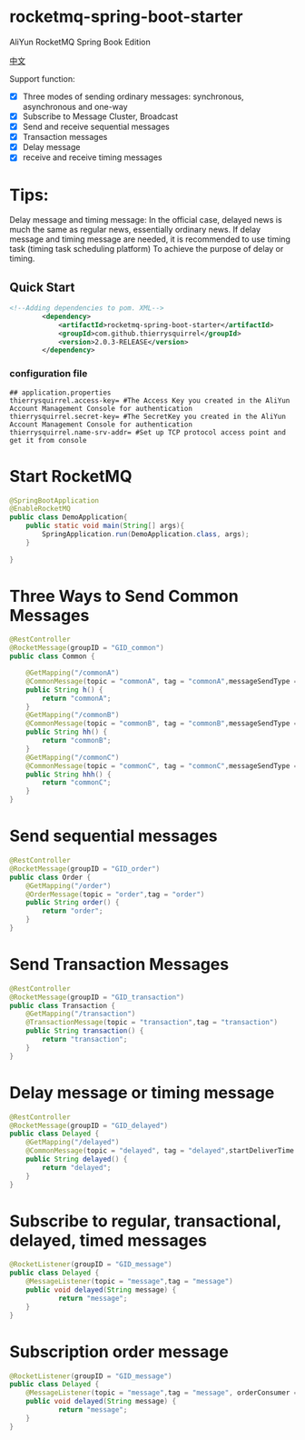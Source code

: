# rocketmq-spring-boot-starter

AliYun RocketMQ Spring Book Edition

[中文](./README_zh_CN.md)

Support function:

- [x] Three modes of sending ordinary messages: synchronous, asynchronous and one-way
- [x] Subscribe to Message Cluster, Broadcast
- [x] Send and receive sequential messages
- [x] Transaction messages
- [x] Delay message
- [x] receive and receive timing messages

# Tips:
Delay message and timing message:
In the official case, delayed news is much the same as regular news, essentially ordinary news.
If delay message and timing message are needed, it is recommended to use timing task (timing task scheduling platform)
To achieve the purpose of delay or timing.


## Quick Start

```xml
<!--Adding dependencies to pom. XML-->
        <dependency>
            <artifactId>rocketmq-spring-boot-starter</artifactId>
            <groupId>com.github.thierrysquirrel</groupId>
            <version>2.0.3-RELEASE</version>
        </dependency>
```
 ### configuration file
     
 
 ```properties
 ## application.properties
thierrysquirrel.access-key= #The Access Key you created in the AliYun Account Management Console for authentication
thierrysquirrel.secret-key= #The SecretKey you created in the AliYun Account Management Console for authentication
thierrysquirrel.name-srv-addr= #Set up TCP protocol access point and get it from console
 ```
# Start RocketMQ
```java
@SpringBootApplication
@EnableRocketMQ
public class DemoApplication{
    public static void main(String[] args){
        SpringApplication.run(DemoApplication.class, args);
    }
   
}
```
# Three Ways to Send Common Messages

```java
@RestController
@RocketMessage(groupID = "GID_common")
public class Common {

	@GetMapping("/commonA")
	@CommonMessage(topic = "commonA", tag = "commonA",messageSendType = MessageSendType.SEND)
	public String h() {
		return "commonA";
	}
	@GetMapping("/commonB")
	@CommonMessage(topic = "commonB", tag = "commonB",messageSendType = MessageSendType.SEND_ASYNC)
	public String hh() {
		return "commonB";
	}
	@GetMapping("/commonC")
	@CommonMessage(topic = "commonC", tag = "commonC",messageSendType = MessageSendType.SEND_ONE_WAY)
	public String hhh() {
		return "commonC";
	}
}
```
# Send sequential messages
```java
@RestController
@RocketMessage(groupID = "GID_order")
public class Order {
	@GetMapping("/order")
	@OrderMessage(topic = "order",tag = "order")
	public String order() {
		return "order";
	}
}
```
# Send Transaction Messages
```java
@RestController
@RocketMessage(groupID = "GID_transaction")
public class Transaction {
	@GetMapping("/transaction")
	@TransactionMessage(topic = "transaction",tag = "transaction")
	public String transaction() {
		return "transaction";
	}
}
```
# Delay message or timing message
```java
@RestController
@RocketMessage(groupID = "GID_delayed")
public class Delayed {
	@GetMapping("/delayed")
	@CommonMessage(topic = "delayed", tag = "delayed",startDeliverTime = 10)
	public String delayed() {
		return "delayed";
	}
}
```
# Subscribe to regular, transactional, delayed, timed messages
```java
@RocketListener(groupID = "GID_message")
public class Delayed {
    @MessageListener(topic = "message",tag = "message")	
    public void delayed(String message) {
            return "message";
    }
}
```
# Subscription order message
```java
@RocketListener(groupID = "GID_message")
public class Delayed {
    @MessageListener(topic = "message",tag = "message", orderConsumer = true)
    public void delayed(String message) {
            return "message";
    }
}
```